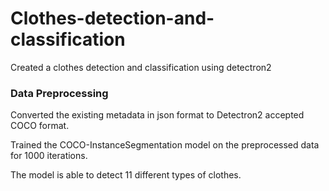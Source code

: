 # Clothes-detection-and-classification
Created a clothes detection and classification using detectron2

### Data Preprocessing
Converted the existing metadata in json format to Detectron2 accepted COCO format.

Trained the COCO-InstanceSegmentation model on the preprocessed data for 1000 iterations.

The model is able to detect 11 different types of clothes.
